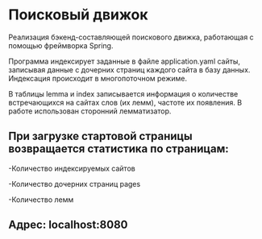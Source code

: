 # **Поисковый движок** 
Реализация бэкенд-составляющей поискового движка, работающая с помощью фреймворка Spring.

Программа индексирует заданные в файле application.yaml сайты, записывая данные с дочерних страниц каждого сайта в базу данных. Индексация происходит в многопоточном режиме.

В таблицы lemma и index записывается информация о количестве встречающихся на сайтах слов (их лемм), частоте их появления. В работе использован сторонний лемматизатор. 
## **При загрузке стартовой страницы возвращается статистика по страницам:** 
-Количество индексируемых сайтов

-Количество дочерних страниц pages 

-Количество лемм 
## **Адрес:** localhost:8080
